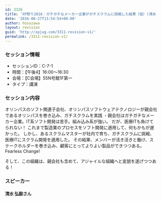 ```yaml
---
id: 3326
title: 'XP祭り2016：ガチガチなメーカー企業がガチスクラムに挑戦した結果（仮）(清水 弘毅さん)'
date: '2016-08-27T13:54:54+00:00'
author: hosozawa
layout: revision
guid: 'http://xpjug.com/3311-revision-v1/'
permalink: /3311-revision-v1/
---
```


### セッション情報

- セッションID：C-7-1
- 時間：【午後4】16:00～16:30
- 会場：【C会場】55N号館1F第一
- タイプ：講演

### セッション内容

オリンパスのソフト関連子会社、オリンパスソフトウェアテクノロジーが親会社であるオリンパスを巻き込み、ガチスクラムを実践 ・親会社はガチガチなメーカー企業。IT系ソフト開発は苦手。組み込み系が強い。 だが、医療ITも負けてられない！ これまで製造業のプロセスをソフト開発に適用して、何もかもが遅かった。 しかし、あるスクラムマスターが社内で育ち、ガチスクラムに挑戦、 医療ITにスクラム開発を適用した。 その結果、メンバーが活き活きと働け、ステークホルダーを巻き込み、顧客にとってよりよい製品ができつつある。Fearless Change!

そして、この組織は、親会社も含めて、アジャイルな組織へと変貌を遂げつつある！

### スピーカー

#### 清水 弘毅さん
